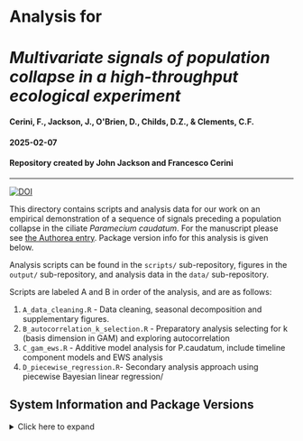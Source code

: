 # Analysis for 
# _Multivariate signals of population collapse in a high-throughput ecological experiment_
#### Cerini, F., Jackson, J., O'Brien, D., Childs, D.Z., & Clements, C.F.

#### 2025-02-07
#### Repository created by John Jackson and Francesco Cerini

---

[![DOI](https://zenodo.org/badge/721133613.svg)](https://zenodo.org/doi/10.5281/zenodo.10160252)

This directory contains scripts and analysis data for our work on an empirical demonstration of a sequence of signals preceding a population collapse in the ciliate _Paramecium caudatum_. For the manuscript please see [the Authorea entry](XXXX.XXXX.XXXX). Package version info for this analysis is given below.

Analysis scripts can be found in the `scripts/` sub-repository, figures in the `output/` sub-repository, and analysis data in the `data/` sub-repository. 

Scripts are labeled A and B in order of the analysis, and are as follows:

1. `A_data_cleaning.R` - Data cleaning, seasonal decomposition and supplementary figures.
2. `B_autocorrelation_k_selection.R` - Preparatory analysis selecting for k (basis dimension in GAM) and exploring autocorrelation
3. `C_gam_ews.R` - Additive model analysis for P.caudatum, include timeline component models and EWS analysis
4. `D_piecewise_regression.R`- Secondary analysis approach using piecewise Bayesian linear regression/

## System Information and Package Versions

<details>
  <summary>Click here to expand</summary>
  
```
R version 4.3.1 (2023-06-16)
Platform: x86_64-apple-darwin20 (64-bit)
Running under: macOS Monterey 12.6.9

attached base packages:
[1] stats     graphics  grDevices utils     datasets  methods   base     

other attached packages:
 [1] ggpubr_0.6.0     patchwork_1.1.2  MASS_7.3-60      mgcv_1.9-0       nlme_3.1-162     EWSmethods_1.1.2 lubridate_1.9.2  forcats_1.0.0   
 [9] stringr_1.5.0    dplyr_1.1.2      purrr_1.0.1      readr_2.1.4      tidyr_1.3.0      tibble_3.2.1     ggplot2_3.4.2    tidyverse_2.0.0 

loaded via a namespace (and not attached):
 [1] gtable_0.3.3       rstatix_0.7.2      lattice_0.21-8     tzdb_0.4.0         quadprog_1.5-8     vctrs_0.6.3        tools_4.3.1       
 [8] generics_0.1.3     curl_5.0.2         parallel_4.3.1     fansi_1.0.4        xts_0.13.1         pkgconfig_2.0.3    Matrix_1.6-1.1    
[15] lifecycle_1.0.3    compiler_4.3.1     munsell_0.5.0      codetools_0.2-19   carData_3.0-5      pillar_1.9.0       car_3.1-2         
[22] seasonal_1.9.0     iterators_1.0.14   abind_1.4-5        foreach_1.5.2      fracdiff_1.5-2     tidyselect_1.2.0   stringi_1.7.12    
[29] tseries_0.10-54    splines_4.3.1      grid_4.3.1         colorspace_2.1-0   cli_3.6.1          magrittr_2.0.3     utf8_1.2.3        
[36] broom_1.0.5        withr_2.5.0        scales_1.2.1       backports_1.4.1    forecast_8.21      x13binary_1.1.57-3 timechange_0.2.0  
[43] TTR_0.24.3         infotheo_1.2.0.1   quantmod_0.4.24    nnet_7.3-19        timeDate_4022.108  ggsignif_0.6.4     zoo_1.8-12        
[50] hms_1.1.3          urca_1.3-3         lmtest_0.9-40      rlang_1.1.1        Rcpp_1.0.11        glue_1.6.2         rstudioapi_0.15.0 
[57] R6_2.5.1                
```

</details>
